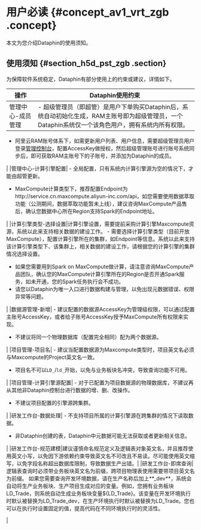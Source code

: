 # 用户必读 {#concept_av1_vrt_zgb .concept}

本文为您介绍Dataphin的使用须知。

## 使用须知 {#section_h5d_pst_zgb .section}

为保障软件系统稳定，Dataphin有部分使用上的约束或建议，详情如下。

|操作|Dataphin使用约束|
|--|------------|
|管理中心-成员管理| -   超级管理员（即超管）是用户下单购买Dataphin后，系统自动初始化生成，RAM主账号即为超级管理员，一个Dataphin系统仅一个该角色用户，拥有系统内所有权限。
-   阿里云RAM账号体系下，如需更新用户列表、用户信息，需要超级管理员用户登录[管理控制台](../../../../cn.zh-CN/用户指南/界面引导/管理控制台.md#)，配置AccessKey做授权，然后超级管理账号进行账号系统同步后，即可获取RAM主账号下的子账号，并添加为Dataphin的成员。

 |
|管理中心-计算引擎配置| -   全局配置，只有系统内计算引擎源为空的情况下，才能由超管更新。
-   MaxCompute计算类型下，推荐配置Endpoint为http://service.cn.maxcompute.aliyun-inc.com/api，如您需要使用数据萃取功能（公测期间，数据萃取功能暂未上线），建议咨询MaxCompute产品售后，确认您数据中心所在Region支持Spark的Endpoint地址。

 |
|计算引擎类型-选择设置|计算引擎设置，需要提前采购计算引擎Maxcompute资源，系统以此来支持相关数据的建设工作。 -   需要选择计算引擎类型（目前开放MaxCompute），配置计算引擎所在的集群，如Endpoint等信息。系统以此来支持该计算引擎类型下、该集群上，相关数据的建设工作，请根据您的计算引擎的集群情况选择设置。
-   如果您需要用到Spark on MaxCompute做计算，请注意咨询MaxCompute产品团队，确认您的MaxCompute计算引擎所在的Region是否开通Spark服务，如未开通，您的Spark任务执行会不成功。
-   请您以Dataphin为唯一入口进行数据构建与管理，以免出现元数据错误、权限异常等问题。

 |
|数据源管理-新增| -   建议配置的数据源AccessKey为管理级权限，可以通过配置主账号AccessKey，或者给子账号AccessKey授予MaxCompute所有权限来实现。
-   不建议将同一个物理数据库（配置完全相同）配为两个数据源。

 |
|项目管理-项目名| -   建议当配置数据源为Maxcompute类型时，项目英文名必须与Maxcompute的Project英文名一致。
-   项目名不可以`LD_`/`ld_`开始，以免与业务板块名冲突，导致查询功能不可用。

 |
|项目管理-计算引擎源配置| -   对于已配置为项目数据源的物理数据库，不建议再从其他非Dataphin控制台进行数据的增、删、改操作。
-   不建议项目配置的引擎源跨集群。

 |
|研发工作台-数据处理| -   不支持项目所属的计算引擎源在跨集群的情况下读取数据。
-   非Dataphin创建的表，Dataphin中元数据可能无法获取或者更新相关信息。

 |
|研发工作台-规范建模|建议谨慎命名规范定义及逻辑表对象英文名，并且推荐使用英文小写，以免因下游依赖约束导致英文名不可改且不易读。尽可能使用英文缩写，以免字段名称超出数据库限制，导致数据生产出错。|
|研发工作台-即席查询|逻辑表查询时必须带业务板块英文名为前缀，跨项目物理表使用需要带项目英文名为前缀。 如果您需要查询开发环境数据，请在生产名称后加上**\_dev**，系统会自动将生产业务板块、生产项目生成对应的变量。例如，您拥有业务板块LD\_Trade，则系统自动生成业务板块变量$\{LD\_Trade\}。该变量在开发环境执行时默认被替换为LD\_Trade\_dev，在生产环境执行时默认被替换为LD\_Trade。您也可以在执行时设置固定的值，提高代码在不同环境执行时的灵活性。

 |

